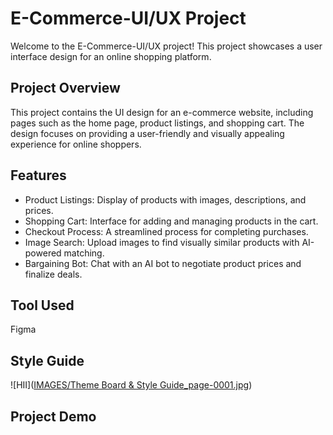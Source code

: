 
# E-Commerce-UI/UX Project

Welcome to the E-Commerce-UI/UX project! This project showcases a user interface design for an online shopping platform.


## Project Overview

This project contains the UI design for an e-commerce website, including pages such as the home page, product listings, and shopping cart. The design focuses on providing a user-friendly and visually appealing experience for online shoppers.
## Features

- Product Listings: Display of products with images, descriptions, and prices.
- Shopping Cart: Interface for adding and managing products in the cart.
- Checkout Process: A streamlined process for completing purchases.
- Image Search: Upload images to find visually similar products with AI-powered matching.
- Bargaining Bot: Chat with an AI bot to negotiate product prices and finalize deals.


## Tool Used

Figma
## Style Guide
![HII]([IMAGES/Theme Board & Style Guide_page-0001.jpg](https://github.com/Zeel-Boghara/UI-UX-DESIGN-E-COMMERCE-APP-/blob/main/IMAGES/Theme%20Board%20%26%20Style%20Guide_page-0001.jpg))






## Project Demo


